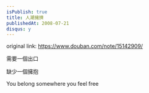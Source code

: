 ```yaml
---
isPublish: true
title: 人潮擁擠
publishedAt: 2008-07-21
disqus: y
---
```


original link: https://www.douban.com/note/15142909/

需要一個出口


缺少一個擁抱



You belong somewhere you feel free

